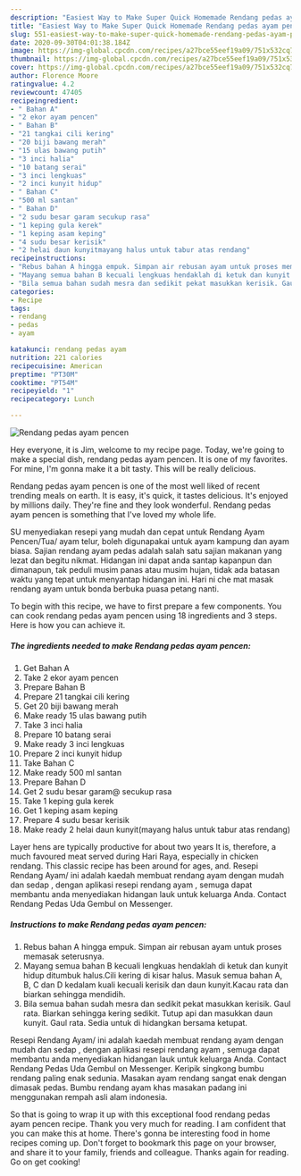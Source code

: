 ```yaml
---
description: "Easiest Way to Make Super Quick Homemade Rendang pedas ayam pencen"
title: "Easiest Way to Make Super Quick Homemade Rendang pedas ayam pencen"
slug: 551-easiest-way-to-make-super-quick-homemade-rendang-pedas-ayam-pencen
date: 2020-09-30T04:01:38.184Z
image: https://img-global.cpcdn.com/recipes/a27bce55eef19a09/751x532cq70/rendang-pedas-ayam-pencen-resipi-foto-utama.jpg
thumbnail: https://img-global.cpcdn.com/recipes/a27bce55eef19a09/751x532cq70/rendang-pedas-ayam-pencen-resipi-foto-utama.jpg
cover: https://img-global.cpcdn.com/recipes/a27bce55eef19a09/751x532cq70/rendang-pedas-ayam-pencen-resipi-foto-utama.jpg
author: Florence Moore
ratingvalue: 4.2
reviewcount: 47405
recipeingredient:
- " Bahan A"
- "2 ekor ayam pencen"
- " Bahan B"
- "21 tangkai cili kering"
- "20 biji bawang merah"
- "15 ulas bawang putih"
- "3 inci halia"
- "10 batang serai"
- "3 inci lengkuas"
- "2 inci kunyit hidup"
- " Bahan C"
- "500 ml santan"
- " Bahan D"
- "2 sudu besar garam secukup rasa"
- "1 keping gula kerek"
- "1 keping asam keping"
- "4 sudu besar kerisik"
- "2 helai daun kunyitmayang halus untuk tabur atas rendang"
recipeinstructions:
- "Rebus bahan A hingga empuk. Simpan air rebusan ayam untuk proses memasak seterusnya."
- "Mayang semua bahan B kecuali lengkuas hendaklah di ketuk dan kunyit hidup ditumbuk halus.Cili kering di kisar halus. Masuk semua bahan A, B, C dan D kedalam kuali kecuali kerisik dan daun kunyit.Kacau rata dan biarkan sehingga mendidih."
- "Bila semua bahan sudah mesra dan sedikit pekat masukkan kerisik. Gaul rata. Biarkan sehingga kering sedikit. Tutup api dan masukkan daun kunyit. Gaul rata. Sedia untuk di hidangkan bersama ketupat."
categories:
- Recipe
tags:
- rendang
- pedas
- ayam

katakunci: rendang pedas ayam 
nutrition: 221 calories
recipecuisine: American
preptime: "PT30M"
cooktime: "PT54M"
recipeyield: "1"
recipecategory: Lunch

---
```



![Rendang pedas ayam pencen](https://img-global.cpcdn.com/recipes/a27bce55eef19a09/751x532cq70/rendang-pedas-ayam-pencen-resipi-foto-utama.jpg)

Hey everyone, it is Jim, welcome to my recipe page. Today, we're going to make a special dish, rendang pedas ayam pencen. It is one of my favorites. For mine, I'm gonna make it a bit tasty. This will be really delicious.

Rendang pedas ayam pencen is one of the most well liked of recent trending meals on earth. It is easy, it's quick, it tastes delicious. It's enjoyed by millions daily. They're fine and they look wonderful. Rendang pedas ayam pencen is something that I've loved my whole life.

SU menyediakan resepi yang mudah dan cepat untuk Rendang Ayam Pencen/Tua/ ayam telur, boleh digunapakai untuk ayam kampung dan ayam biasa. Sajian rendang ayam pedas adalah salah satu sajian makanan yang lezat dan begitu nikmat. Hidangan ini dapat anda santap kapanpun dan dimanapun, tak peduli musim panas atau musim hujan, tidak ada batasan waktu yang tepat untuk menyantap hidangan ini. Hari ni che mat masak rendang ayam untuk bonda berbuka puasa petang nanti.


To begin with this recipe, we have to first prepare a few components. You can cook rendang pedas ayam pencen using 18 ingredients and 3 steps. Here is how you can achieve it.

<!--inarticleads1-->

##### The ingredients needed to make Rendang pedas ayam pencen:

1. Get  Bahan A
1. Take 2 ekor ayam pencen
1. Prepare  Bahan B
1. Prepare 21 tangkai cili kering
1. Get 20 biji bawang merah
1. Make ready 15 ulas bawang putih
1. Take 3 inci halia
1. Prepare 10 batang serai
1. Make ready 3 inci lengkuas
1. Prepare 2 inci kunyit hidup
1. Take  Bahan C
1. Make ready 500 ml santan
1. Prepare  Bahan D
1. Get 2 sudu besar garam@ secukup rasa
1. Take 1 keping gula kerek
1. Get 1 keping asam keping
1. Prepare 4 sudu besar kerisik
1. Make ready 2 helai daun kunyit(mayang halus untuk tabur atas rendang)


Layer hens are typically productive for about two years It is, therefore, a much favoured meat served during Hari Raya, especially in chicken rendang. This classic recipe has been around for ages, and. Resepi Rendang Ayam/ ini adalah kaedah membuat rendang ayam dengan mudah dan sedap , dengan aplikasi resepi rendang ayam , semuga dapat membantu anda menyediakan hidangan lauk untuk keluarga Anda. Contact Rendang Pedas Uda Gembul on Messenger. 

<!--inarticleads2-->

##### Instructions to make Rendang pedas ayam pencen:

1. Rebus bahan A hingga empuk. Simpan air rebusan ayam untuk proses memasak seterusnya.
1. Mayang semua bahan B kecuali lengkuas hendaklah di ketuk dan kunyit hidup ditumbuk halus.Cili kering di kisar halus. Masuk semua bahan A, B, C dan D kedalam kuali kecuali kerisik dan daun kunyit.Kacau rata dan biarkan sehingga mendidih.
1. Bila semua bahan sudah mesra dan sedikit pekat masukkan kerisik. Gaul rata. Biarkan sehingga kering sedikit. Tutup api dan masukkan daun kunyit. Gaul rata. Sedia untuk di hidangkan bersama ketupat.


Resepi Rendang Ayam/ ini adalah kaedah membuat rendang ayam dengan mudah dan sedap , dengan aplikasi resepi rendang ayam , semuga dapat membantu anda menyediakan hidangan lauk untuk keluarga Anda. Contact Rendang Pedas Uda Gembul on Messenger. Keripik singkong bumbu rendang paling enak sedunia. Masakan ayam rendang sangat enak dengan dimasak pedas. Bumbu rendang ayam khas masakan padang ini menggunakan rempah asli alam indonesia. 

So that is going to wrap it up with this exceptional food rendang pedas ayam pencen recipe. Thank you very much for reading. I am confident that you can make this at home. There's gonna be interesting food in home recipes coming up. Don't forget to bookmark this page on your browser, and share it to your family, friends and colleague. Thanks again for reading. Go on get cooking!
